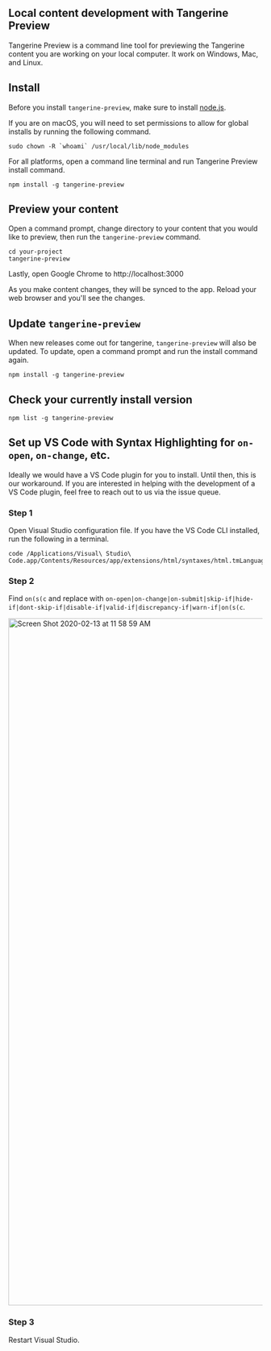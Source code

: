 ## Local content development with Tangerine Preview
Tangerine Preview is a command line tool for previewing the Tangerine content you are working on your local computer. It work on Windows, Mac, and Linux. 

## Install
Before you install `tangerine-preview`, make sure to install [node.js](https://nodejs.org/en/). 

If you are on macOS, you will need to set permissions to allow for global installs by running the following command.
```
sudo chown -R `whoami` /usr/local/lib/node_modules
```

For all platforms, open a command line terminal and run Tangerine Preview install command.
```
npm install -g tangerine-preview
```

## Preview your content
Open a command prompt, change directory to your content that you would like to preview, then run the `tangerine-preview` command.

```
cd your-project
tangerine-preview
```

Lastly, open Google Chrome to http://localhost:3000

As you make content changes, they will be synced to the app. Reload your web browser and you'll see the changes.


## Update `tangerine-preview`
When new releases come out for tangerine, `tangerine-preview` will also be updated. To update, open a command prompt and run the install command again.

```
npm install -g tangerine-preview
```

## Check your currently install version

```
npm list -g tangerine-preview
```

## Set up VS Code with Syntax Highlighting for `on-open`, `on-change`, etc.
Ideally we would have a VS Code plugin for you to install. Until then, this is our workaround. If you are interested in helping with the development of a VS Code plugin, feel free to reach out to us via the issue queue.

### Step 1 
Open Visual Studio configuration file. If you have the VS Code CLI installed, run the following in a terminal.
```
code /Applications/Visual\ Studio\ Code.app/Contents/Resources/app/extensions/html/syntaxes/html.tmLanguage.json
```

### Step 2
Find `on(s(c` and replace with `on-open|on-change|on-submit|skip-if|hide-if|dont-skip-if|disable-if|valid-if|discrepancy-if|warn-if|on(s(c`.

<img width="1363" alt="Screen Shot 2020-02-13 at 11 58 59 AM" src="https://user-images.githubusercontent.com/156575/74458893-606bfd80-4e58-11ea-986b-84b2d4c0c43b.png">

### Step 3
Restart Visual Studio.
